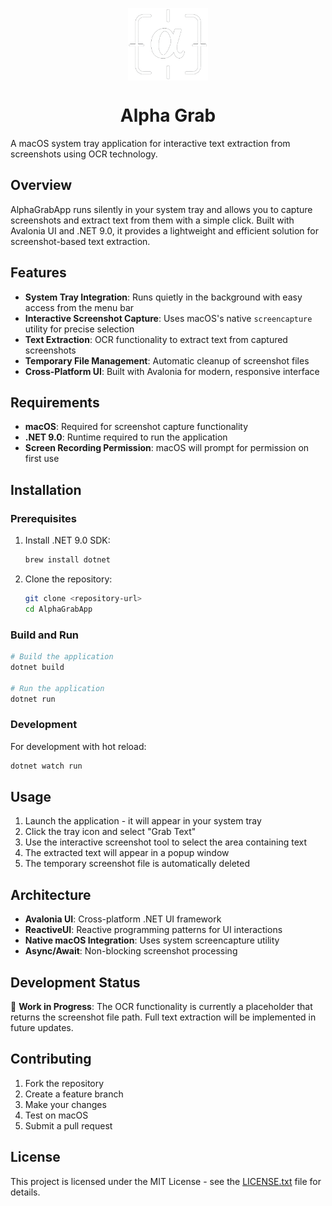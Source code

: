 <p align="center">
  <img width="128" align="center" src="Assets/icon.png">
</p>
<h1 align="center">
  Alpha Grab
</h1>
A macOS system tray application for interactive text extraction from screenshots using OCR technology.

## Overview

AlphaGrabApp runs silently in your system tray and allows you to capture screenshots and extract text from them with a simple click. Built with Avalonia UI and .NET 9.0, it provides a lightweight and efficient solution for screenshot-based text extraction.

## Features

- **System Tray Integration**: Runs quietly in the background with easy access from the menu bar
- **Interactive Screenshot Capture**: Uses macOS's native `screencapture` utility for precise selection
- **Text Extraction**: OCR functionality to extract text from captured screenshots
- **Temporary File Management**: Automatic cleanup of screenshot files
- **Cross-Platform UI**: Built with Avalonia for modern, responsive interface

## Requirements

- **macOS**: Required for screenshot capture functionality
- **.NET 9.0**: Runtime required to run the application
- **Screen Recording Permission**: macOS will prompt for permission on first use

## Installation

### Prerequisites

1. Install .NET 9.0 SDK:
   ```bash
   brew install dotnet
   ```

2. Clone the repository:
   ```bash
   git clone <repository-url>
   cd AlphaGrabApp
   ```

### Build and Run

```bash
# Build the application
dotnet build

# Run the application
dotnet run
```

### Development

For development with hot reload:
```bash
dotnet watch run
```

## Usage

1. Launch the application - it will appear in your system tray
2. Click the tray icon and select "Grab Text"
3. Use the interactive screenshot tool to select the area containing text
4. The extracted text will appear in a popup window
5. The temporary screenshot file is automatically deleted

## Architecture

- **Avalonia UI**: Cross-platform .NET UI framework
- **ReactiveUI**: Reactive programming patterns for UI interactions
- **Native macOS Integration**: Uses system screencapture utility
- **Async/Await**: Non-blocking screenshot processing

## Development Status

🚧 **Work in Progress**: The OCR functionality is currently a placeholder that returns the screenshot file path. Full text extraction will be implemented in future updates.

## Contributing

1. Fork the repository
2. Create a feature branch
3. Make your changes
4. Test on macOS
5. Submit a pull request

## License

This project is licensed under the MIT License - see the [LICENSE.txt](./LICENCE.txt) file for details.
